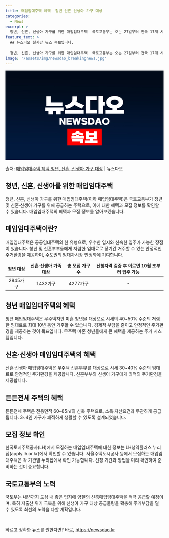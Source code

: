 ```yaml
---
title: 매입임대주택 혜택  청년 신혼 신생아 가구 대상
categories:
  - News
excerpt: >
  청년, 신혼, 신생아 가구를 위한 매입임대주택  국토교통부는 오는 27일부터 전국 17개 시·도 중 14개 …
feature_text: >
  ## 뉴스다오 실시간 뉴스 속보입니다.

  청년, 신혼, 신생아 가구를 위한 매입임대주택  국토교통부는 오는 27일부터 전국 17개 시·도 중 14개 …
image: '/assets/img/newsdao_breakingnews.jpg'
---
```


![뉴스다오 속보](/assets/img/newsdao_breakingnews.jpg)

<p>출처: <a href="https://newsdao.kr/4413" rel="dofollow">매입임대주택 혜택 청년, 신혼, 신생아 가구 대상</a> | 뉴스다오</p>

<h2 data-ke-size="size26">청년, 신혼, 신생아를 위한 매입임대주택</h2>
<p data-ke-size="size16">청년, 신혼, 신생아 가구를 위한 매입임대주택(이하 매입임대주택)은 국토교통부가 청년 및 신혼·신생아 가구를 위해 공급하는 주택으로, 이에 대한 혜택과 모집 정보를 확인할 수 있습니다. 매입임대주택의 혜택과 모집 정보를 알아보겠습니다.</p>

<h2 data-ke-size="size24">매입임대주택이란?</h2>
<p data-ke-size="size16">매입임대주택은 공공임대주택의 한 유형으로, 우수한 입지와 신속한 입주가 가능한 장점이 있습니다. 청년 및 신혼부부들에게 저렴한 임대료로 장기간 거주할 수 있는 안정적인 주거환경을 제공하며, 수도권의 임대차시장 안정화에 기여합니다.</p>

<table>
<thead>
<tr>
<td style="text-align: center; height: 17px;"><b>청년 대상</b></td>
<td style="text-align: center; height: 17px;"><b>신혼·신생아 가족 대상</b></td>
<td style="text-align: center; height: 17px;"><b>총 모집 가구 수</b></td>
<td style="text-align: center; height: 17px;"><b>신청자격 검증 후 이르면 10월 초부터 입주 가능</b></td>
</tr>
</thead>
<tr>
<td style="text-align: center; height: 17px;">2845가구</td>
<td style="text-align: center; height: 17px;">1432가구</td>
<td style="text-align: center; height: 17px;">4277가구</td>
<td style="text-align: center; height: 17px;">-</td>
</tr>
</table>

<h2 data-ke-size="size24">청년 매입임대주택의 혜택</h2>
<p data-ke-size="size16">청년 매입임대주택은 무주택자인 미혼 청년을 대상으로 시세의 40~50% 수준의 저렴한 임대료로 최대 10년 동안 거주할 수 있습니다. 경제적 부담을 줄이고 안정적인 주거환경을 제공하는 것이 목표입니다. 무주택 미혼 청년들에게 큰 혜택을 제공하는 주거 시스템입니다.</p>

<h2 data-ke-size="size24">신혼·신생아 매입임대주택의 혜택</h2>
<p data-ke-size="size16">신혼·신생아 매입임대주택은 무주택 신혼부부를 대상으로 시세 30~40% 수준의 임대료로 안정적인 주거환경을 제공합니다. 신혼부부와 신생아 가구에게 최적의 주거환경을 제공합니다.</p>

<h2 data-ke-size="size24">든든전세 주택의 혜택</h2>
<p data-ke-size="size16">든든전세 주택은 전용면적 60~85㎡의 신축 주택으로, 소득·자산요건과 무관하게 공급됩니다. 3~4인 가구가 쾌적하게 생활할 수 있도록 설계되었습니다.</p>

<h2 data-ke-size="size24">모집 정보 확인</h2>
<p data-ke-size="size16">한국토지주택공사(LH)에서 모집하는 매입임대주택에 대한 정보는 LH청약플러스 누리집(apply.lh.or.kr)에서 확인할 수 있습니다. 서울주택도시공사 등에서 모집하는 매입임대주택은 각 기관별 누리집에서 확인 가능합니다. 신청 기간과 방법을 미리 확인하여 준비하는 것이 중요합니다.</p>

<h2 data-ke-size="size24">국토교통부의 노력</h2>
<p data-ke-size="size16">국토부는 내년까지 도심 내 좋은 입지에 양질의 신축매입임대주택을 적극 공급할 예정이며, 특히 저출산 위기 극복을 위해 신생아 가구 대상 공급물량을 확충해 주거부담을 덜 수 있도록 최선의 노력을 다할 계획입니다.</p>

<p data-ke-size="size16">&nbsp;</p>
 

빠르고 정확한 뉴스를 원한다면? 바로, <a href="https://newsdao.kr" rel="dofollow">https://newsdao.kr</a>


    
